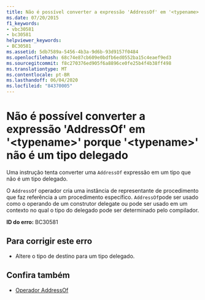 ```yaml
---
title: Não é possível converter a expressão 'AddressOf' em '<typename>' porque '<typename>' não é um tipo delegado
ms.date: 07/20/2015
f1_keywords:
- vbc30581
- bc30581
helpviewer_keywords:
- BC30581
ms.assetid: 5db7589a-5456-4b3a-9d6b-93d9157f0484
ms.openlocfilehash: 68c74e87cb609e0bdfb6ed0552ba15c4eaef9ed3
ms.sourcegitcommit: f8c270376ed905f6a8896ce0fe25b4f4b38ff498
ms.translationtype: MT
ms.contentlocale: pt-BR
ms.lasthandoff: 06/04/2020
ms.locfileid: "84370005"
---
```

# <a name="addressof-expression-cannot-be-converted-to-typename-because-typename-is-not-a-delegate-type"></a>Não é possível converter a expressão 'AddressOf' em '\<typename>' porque '\<typename>' não é um tipo delegado
Uma instrução tenta converter uma `AddressOf` expressão em um tipo que não é um tipo delegado.  
  
 O `AddressOf` operador cria uma instância de representante de procedimento que faz referência a um procedimento específico. `AddressOf`pode ser usado como o operando de um construtor delegate ou pode ser usado em um contexto no qual o tipo do delegado pode ser determinado pelo compilador.  
  
 **ID do erro:** BC30581  
  
## <a name="to-correct-this-error"></a>Para corrigir este erro  
  
- Altere o tipo de destino para um tipo delegado.  
  
## <a name="see-also"></a>Confira também

- [Operador AddressOf](../language-reference/operators/addressof-operator.md)
